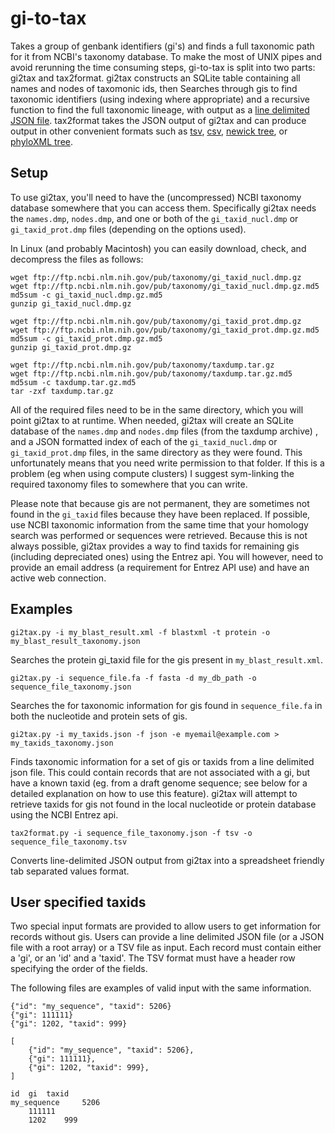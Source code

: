 gi-to-tax
=========

Takes a group of genbank identifiers (gi's) and finds a full taxonomic path for it from NCBI's taxonomy database.
To make the most of UNIX pipes and avoid rerunning the time consuming steps, gi-to-tax is split into two parts: gi2tax and tax2format.
gi2tax constructs an SQLite table containing all names and nodes of taxomonic ids, then Searches through gis to find taxonomic identifiers (using indexing where appropriate) and a recursive function to find the full taxonomic lineage, with output as a [line delimited JSON file](http://jsonlines.org/).
tax2format takes the JSON output of gi2tax and can produce output in other convenient formats such as [tsv](https://en.wikipedia.org/wiki/Tab-separated_values), [csv](https://en.wikipedia.org/wiki/Comma-separated_values), [newick tree](https://en.wikipedia.org/wiki/Newick_format), or [phyloXML tree](http://www.phyloxml.org/).


Setup
-----

To use gi2tax, you'll need to have the (uncompressed) NCBI taxonomy database somewhere that you can access them.
Specifically gi2tax needs the `names.dmp`, `nodes.dmp`, and one or both of the `gi_taxid_nucl.dmp` or `gi_taxid_prot.dmp` files (depending on the options used).

In Linux (and probably Macintosh) you can easily download, check, and decompress the files as follows:

	wget ftp://ftp.ncbi.nlm.nih.gov/pub/taxonomy/gi_taxid_nucl.dmp.gz
	wget ftp://ftp.ncbi.nlm.nih.gov/pub/taxonomy/gi_taxid_nucl.dmp.gz.md5
	md5sum -c gi_taxid_nucl.dmp.gz.md5
	gunzip gi_taxid_nucl.dmp.gz

	wget ftp://ftp.ncbi.nlm.nih.gov/pub/taxonomy/gi_taxid_prot.dmp.gz
	wget ftp://ftp.ncbi.nlm.nih.gov/pub/taxonomy/gi_taxid_prot.dmp.gz.md5
	md5sum -c gi_taxid_prot.dmp.gz.md5
	gunzip gi_taxid_prot.dmp.gz

	wget ftp://ftp.ncbi.nlm.nih.gov/pub/taxonomy/taxdump.tar.gz
	wget ftp://ftp.ncbi.nlm.nih.gov/pub/taxonomy/taxdump.tar.gz.md5
	md5sum -c taxdump.tar.gz.md5
	tar -zxf taxdump.tar.gz

All of the required files need to be in the same directory, which you will point gi2tax to at runtime.
When needed, gi2tax will create an SQLite database of the `names.dmp` and `nodes.dmp` files (from the taxdump archive) , and a JSON formatted index of each of the `gi_taxid_nucl.dmp` or `gi_taxid_prot.dmp` files, in the same directory as they were found.
This unfortunately means that you need write permission to that folder.
If this is a problem (eg when using compute clusters) I suggest sym-linking the required taxonomy files to somewhere that you can write.

Please note that because gis are not permanent, they are sometimes not found in the `gi_taxid` files because they have been replaced.
If possible, use NCBI taxonomic information from the same time that your homology search was performed or sequences were retrieved.
Because this is not always possible, gi2tax provides a way to find taxids for remaining gis (including depreciated ones) using the Entrez api.
You will however, need to provide an email address (a requirement for Entrez API use) and have an active web connection.


Examples
-------

	gi2tax.py -i my_blast_result.xml -f blastxml -t protein -o my_blast_result_taxonomy.json

Searches the protein gi_taxid file for the gis present in `my_blast_result.xml`.

	gi2tax.py -i sequence_file.fa -f fasta -d my_db_path -o sequence_file_taxonomy.json

Searches the for taxonomic information for gis found in `sequence_file.fa` in both the nucleotide and protein sets of gis.

	gi2tax.py -i my_taxids.json -f json -e myemail@example.com > my_taxids_taxonomy.json

Finds taxonomic information for a set of gis or taxids from a line delimited json file.
This could contain records that are not associated with a gi, but have a known taxid (eg. from a draft genome sequence; see below for a detailed explanation on how to use this feature).
gi2tax will attempt to retrieve taxids for gis not found in the local nucleotide or protein database using the NCBI Entrez api.

	tax2format.py -i sequence_file_taxonomy.json -f tsv -o sequence_file_taxonomy.tsv

Converts line-delimited JSON output from gi2tax into a spreadsheet friendly tab separated values format.

User specified taxids
-------------------------

Two special input formats are provided to allow users to get information for records without gis.
Users can provide a line delimited JSON file (or a JSON file with a root array) or a TSV file as input.
Each record must contain either a 'gi', or an 'id' and a 'taxid'.
The TSV format must have a header row specifying the order of the fields.

The following files are examples of valid input with the same information.

```
{"id": "my_sequence", "taxid": 5206}
{"gi": 111111}
{"gi": 1202, "taxid": 999}
```

```
[
	{"id": "my_sequence", "taxid": 5206},
	{"gi": 111111},
	{"gi": 1202, "taxid": 999},
]
```

```
id	gi	taxid
my_sequence		5206
	111111
	1202	999
```
